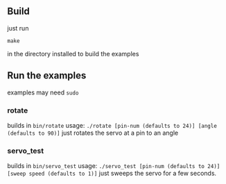 ## Build
just run
```
make
```
in the directory installed to build the examples

## Run the examples
examples may need `sudo`
### rotate
builds in `bin/rotate`
usage: `./rotate [pin-num (defaults to 24)] [angle (defaults to 90)]`
just rotates the servo at a pin to an angle
### servo_test
builds in `bin/servo_test`
usage: `./servo_test [pin-num (defaults to 24)] [sweep speed (defaults to 1)]`
just sweeps the servo for a few seconds.
